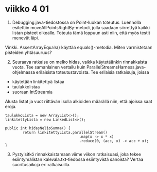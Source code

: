 # viikko 4 01

1. Debugging.java-tiedostossa on Point-luokan toteutus. Luennolla esitettiin moveAllPointsRightBy-metodi, 
jolla saadaan siirrettyä kaikki listan pisteet oikealle. 
Toteuta tämä loppuun asti niin, että myös testit menevät läpi. 

Vinkki. AssertArrayEquals() käyttää equals()-metodia. Miten varmistetaan pisteiden yhtäsuuruus?


2. Seuraava ratkaisu on melko hidas, vaikka käytetäänkin rinnakkaista vuota. 
Tee samanlainen vertailu kuin ParallelStreamsHarness.java-ohjelmassa erilaisista toteutustavoista. Tee erilaisia ratkaisuja, joissa
- käytetään linkitettyä listaa
- taulukkolistaa
- suoraan IntStreamia

Alusta listat ja vuot riittävän isolla alkioiden määrällä niin, että ajoissa saat eroja.

```
taulukkoLista = new ArrayList<>();
linkitettyLista = new LinkedList<>();

public int hidasNelioSumma() {
        return linkitettyLista.parallelStream()
                                  .map(x -> x * x)
                                  .reduce(0, (acc, x) -> acc + x);
}
```
3. Pystyisitkö rinnakkaistamaan viime viikon ratkaisuasi, joka tekee esiintymälistan kalevala.txt-tiedossa
esiintyvistä sanoista? Vertaa suoritusaikoja eri ratkaisuilla.


